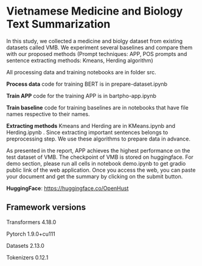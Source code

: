# Vietnamese Medicine and Biology Text Summarization

In this study, we collected a medicine and biolgy dataset from existing datasets called VMB. We experiment several baselines and compare them with our proposed methods (Prompt techniques: APP, POS prompts and sentence extracting methods: Kmeans, Herding algorithm)

All processing data and training notebooks are in folder src.

**Process data** code for training BERT is in prepare-dataset.ipynb

**Train APP** code for the training APP is in bartpho-app.ipynb

**Train baseline** code for training baselines are in notebooks that have file names respective to their names.

**Extracting methods** Kmeans and Herding are in KMeans.ipynb and Herding.ipynb . Since extracting important sentences belongs to preprocessing step. We use these algorithms to prepare data in advance.

As presented in the report, APP achieves the highest performance on the test dataset of VMB. The checkpoint of VMB is stored on huggingface. For demo section, please run all cells in notebook demo.ipynb to get gradio public link of the web application. Once you access the web, you can paste your document and get the summary by clicking on the submit button.

**HuggingFace**: https://huggingface.co/OpenHust
## Framework versions

Transformers 4.18.0

Pytorch 1.9.0+cu111

Datasets 2.13.0

Tokenizers 0.12.1
